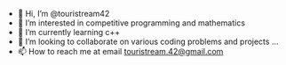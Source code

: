 - 👋 Hi, I’m @touristream42
- 👀 I’m interested in competitive programming and mathematics 
- 🌱 I’m currently learning c++
- 💞️ I’m looking to collaborate on various coding problems and projects ...
- 📫 How to reach me at email touristream.42@gmail.com

<!---
touristream42/touristream42 is a ✨ special ✨ repository because its `README.md` (this file) appears on your GitHub profile.
You can click the Preview link to take a look at your changes.
--->
